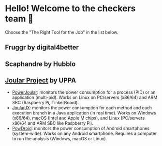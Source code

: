 # Hello! Welcome to the checkers team 👋

Choose the "The Right Tool for the Job" in the list below.

## Fruggr by digital4better

## Scaphandre by Hubblo

## [Joular Project](https://github.com/joular/) by UPPA

- [PowerJoular](https://github.com/joular/powerjoular): monitors the power consumption for a process (PID) or an application (multi-pid). Works on Linux on PC/servers (x86/64) and ARM SBC (Raspberry Pi, TinkerBoard).
- [JoularJX](https://github.com/joular/joularjx): monitors the power consumption for each method and each execution branch in a Java application (in real time). Works on Windows (x86/64), macOS (Intel and Apple M chips), and Linux (PC/servers x86/64 and ARM SBC like Raspberry Pi).
- [PowDroid](https://github.com/joular/powdroid): monitors the power consumption of Android smartphones (system-wide). Works on any Android smartphone. Requires a computer to run the analysis (Windows, macOS or Linux).
